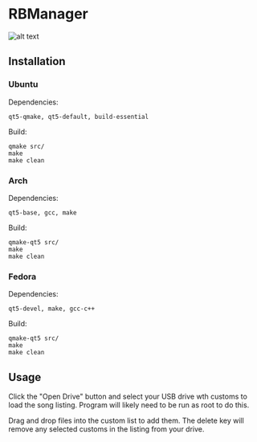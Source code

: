 # RBManager

![alt text](https://i.imgur.com/8PsI5uu.png "RBManager")

## Installation

### Ubuntu

Dependencies:
```
qt5-qmake, qt5-default, build-essential
```

Build:
```
qmake src/
make
make clean
```

### Arch

Dependencies:
```
qt5-base, gcc, make
```

Build:
```
qmake-qt5 src/
make
make clean
```

### Fedora

Dependencies:
```
qt5-devel, make, gcc-c++
```

Build:
```
qmake-qt5 src/
make
make clean
```

## Usage

Click the "Open Drive" button and select your USB drive wth customs to load the song listing. Program will likely need to be run as root to do this.

Drag and drop files into the custom list to add them. The delete key will remove any selected customs in the listing from your drive.
